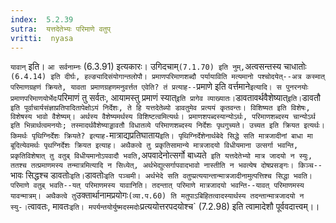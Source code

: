 ```yaml
---
index:  5.2.39
sutra:  यत्तदेतेभ्यः परिमाणे वतुप्
vritti:  nyasa
---
```


`यावान्` इति। `आ सर्वनाम्नः` (6.3.91) इत्यकारः। उगिदचाम्` (7.1.70) इति नुम्, `अत्वसन्तस्य चाधातोः` (6.4.14) इति दीर्घः, हल्ङ्यादिसंयोगान्तलोपौ। प्रमाणपरिमाणशब्दौ पर्यायाविति मत्यमानो पश्चोदयेत्--अत्र कस्मात् परिमाणग्रहणं क्रियते, यावता प्रमाणग्रहणमनुवर्त्तत एवेति? तं प्रत्याह--`प्रमाणे इति वर्त्तमाने` इत्यादि। स पुनरनयोः प्रमाणपरिमाणयोर्भेदः `परिमाणं तु सर्वतः, आयामस्तु प्रमाणं स्यात्` इति प्रागेव व्याख्यातः।
`डावतावर्थवैशेष्यात्` इति। `डावतौ` इति पूर्वाचार्यसंज्ञाप्रतिपादितापेक्षोऽयं निर्देशः, ते हि यत्तदेतेब्यो डावतुमेव प्रत्ययं कृतवन्तः। विशिष्यत इति विशेषः, विशेषस्य भावो वैशेष्यम्। अर्थस्य वैशेष्यमर्थस्य विशिष्टत्वमित्यर्थः। प्रमाणशपब्दस्यान्योऽर्थः, परिमाणशब्दस्य चान्योऽर्थ इति भिन्नार्थत्वमनयोः; तस्मादर्थवैशेष्याड्डावतौ विधातव्ये परिमाणशब्दस्य निर्देशः पृथगुच्यते। उच्यत इति क्रियत इत्यर्थः। किमर्थः पृथिग्निर्देशः क्रियते? इत्याह-`मात्राद्यप्रतिघाताय` इति। पृथिग्निर्देशेनार्थबेदे सिद्धे सति मात्रजादीनां बाधा मा बूदित्येवमर्थः पृथग्निर्देशः क्रियत इत्याह। अथैकत्वे तु प्रकृतिसामान्ये मात्रजादयो विधीयमाना उत्सर्गा भवन्ति, प्रकृतिविशेषात् तु वतुब् विधीयमानोऽपवादौ भवति, `अपवादेनोत्सर्गो बाध्यते` इति यत्तदेतेभ्यो मात्र जादयो न स्युः, ततश्च तत्प्रमाणमस्य तन्मात्रमित्यादि न सिध्येत्, अर्थभेद्युत्सर्गापवादभावो नास्तीति न भवत्येष दोषप्रसङ्गः। किञ्च--`भावः सिद्धश्च डावतोः` इति। `डावतोः` इति पञ्चमी। अर्थभेदे सति वतुप्प्रत्ययान्तान्मात्रजादीनामुत्पत्तिश्च सिद्धा भवति। परिमाणे वतुब् भवति--यत् परिमाणमस्य यावानिति। तदन्तात् परिमाणे मात्रजादयो भवन्ति--यावत् परिमाणमस्य यावन्मात्रम्। अथैकत्वे तु `उक्तार्थानामप्रयोगः` (व्या.प.60) ति मतुपाऽबिहितत्वादस्यार्थस्य तदन्तान्मात्रजादयो न स्यु-।
`त्वावतः, मावतः` इति। मपर्यन्तयोर्युष्मदस्मदोः `प्रत्ययोत्तरपदयोश्च` (7.2.98) इति त्वामादेशौ पूर्ववदात्त्वम्।।

